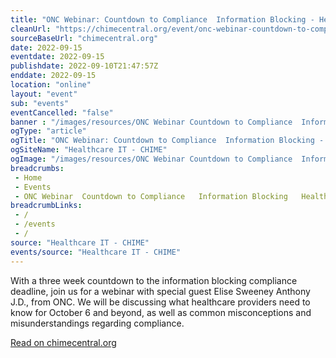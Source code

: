 ```yaml
--- 
title: "ONC Webinar: Countdown to Compliance  Information Blocking - Healthcare IT - CHIME"
cleanUrl: "https://chimecentral.org/event/onc-webinar-countdown-to-compliance-information-blocking/"
sourceBaseUrl: "chimecentral.org"
date: 2022-09-15
eventdate: 2022-09-15
publishdate: 2022-09-10T21:47:57Z
enddate: 2022-09-15
location: "online"
layout: "event"
sub: "events"
eventCancelled: "false"
banner : "/images/resources/ONC Webinar Countdown to Compliance  Information Blocking  Healthcare IT  CHIME.png"
ogType: "article"
ogTitle: "ONC Webinar: Countdown to Compliance  Information Blocking - Healthcare IT - CHIME"
ogSiteName: "Healthcare IT - CHIME"
ogImage: "/images/resources/ONC Webinar Countdown to Compliance  Information Blocking  Healthcare IT  CHIME.png"
breadcrumbs:
 - Home
 - Events
 - ONC Webinar  Countdown to Compliance   Information Blocking   Healthcare IT   CHIME
breadcrumbLinks:
 - / 
 - /events
 - / 
source: "Healthcare IT - CHIME"
events/source: "Healthcare IT - CHIME"
---
```

With a three week countdown to the information blocking compliance deadline, join us for a webinar with special guest Elise Sweeney Anthony J.D., from ONC. We will be discussing what healthcare providers need to know for October 6 and beyond, as well as common misconceptions and misunderstandings regarding compliance.  
  
[Read on chimecentral.org](https://chimecentral.org/event/onc-webinar-countdown-to-compliance-information-blocking/)
